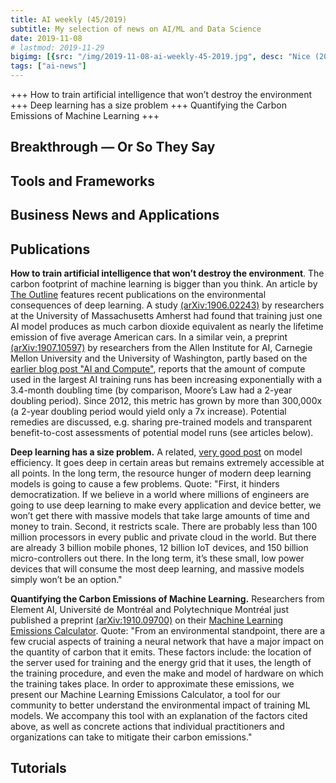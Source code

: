 ```yaml
---
title: AI weekly (45/2019)
subtitle: My selection of news on AI/ML and Data Science
date: 2019-11-08
# lastmod: 2019-11-29
bigimg: [{src: "/img/2019-11-08-ai-weekly-45-2019.jpg", desc: "Nice (2019)"}]
tags: ["ai-news"]
---
```


+++ How to train artificial intelligence that won’t destroy the environment +++ Deep learning has a size problem +++ Quantifying the Carbon Emissions of Machine Learning +++


<!--more-->

## Breakthrough &mdash; Or So They Say

 


## Tools and Frameworks

  


## Business News and Applications
 



## Publications

**How to train artificial intelligence that won’t destroy the environment**. The carbon footprint of machine learning is bigger than you think. An article by [The Outline](https://theoutline.com/post/8186/artificial-intelligence-destroy-environment?zd=1&zi=4ljijbfe) features recent publications on the environmental consequences of deep learning. A study [(arXiv:1906.02243)](https://arxiv.org/abs/1906.02243) by researchers  at the University of Massachusetts Amherst had found that training just one AI model produces as much carbon dioxide equivalent as nearly the lifetime emission of five average American cars. In a similar vein, a preprint [(arXiv:1907.10597)](https://arxiv.org/abs/1907.10597) by researchers from the Allen Institute for AI, Carnegie Mellon University and the University of Washington, partly based on the [earlier blog post "AI and Compute"](https://openai.com/blog/ai-and-compute/), reports that the amount of compute used in the largest AI training runs has been increasing exponentially with a 3.4-month doubling time (by comparison, Moore’s Law had a 2-year doubling period). Since 2012, this metric has grown by more than 300,000x (a 2-year doubling period would yield only a 7x increase). Potential remedies are discussed, e.g. sharing pre-trained models and transparent benefit-to-cost assessments of potential model runs (see articles below).


**Deep learning has a size problem.** A related, [very good post](https://heartbeat.fritz.ai/deep-learning-has-a-size-problem-ea601304cd8) on model efficiency. It goes deep in certain areas but remains extremely accessible at all points. In the long term, the resource hunger of modern deep learning models is going to cause a few problems. Quote: "First, it hinders democratization. If we believe in a world where millions of engineers are going to use deep learning to make every application and device better, we won’t get there with massive models that take large amounts of time and money to train. Second, it restricts scale. There are probably less than 100 million processors in every public and private cloud in the world. But there are already 3 billion mobile phones, 12 billion IoT devices, and 150 billion micro-controllers out there. In the long term, it’s these small, low power devices that will consume the most deep learning, and massive models simply won’t be an option."


**Quantifying the Carbon Emissions of Machine Learning.** Researchers from Element AI, Université de Montréal and Polytechnique Montréal just published a preprint [(arXiv:1910.09700)](https://arxiv.org/abs/1910.09700) on their [Machine Learning Emissions Calculator](https://mlco2.github.io/impact/). Quote: "From an environmental standpoint, there are a few crucial aspects of training a neural network that have a major impact on the quantity of carbon that it emits. These factors include: the location of the server used for training and the energy grid that it uses, the length of the training procedure, and even the make and model of hardware on which the training takes place. In order to approximate these emissions, we present our Machine Learning Emissions Calculator, a tool for our community to better understand the environmental impact of training ML models. We accompany this tool with an explanation of the factors cited above, as well as concrete actions that individual practitioners and organizations can take to mitigate their carbon emissions."



## Tutorials
 

